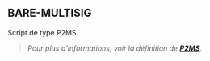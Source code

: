 ## BARE-MULTISIG

Script de type P2MS.

> *Pour plus d'informations, voir la définition de **[P2MS](/dictionnaire/P.md#p2ms)**.*

